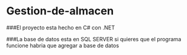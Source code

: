 # Gestion-de-almacen

###El proyecto esta hecho en C# con .NET

###La base de datos esta en SQL SERVER si quieres que el programa funcione habria que agregar a base de datos

